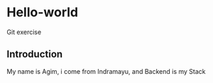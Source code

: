 # Hello-world
Git exercise

## Introduction
My name is Agim, i come from Indramayu, and Backend is my Stack

